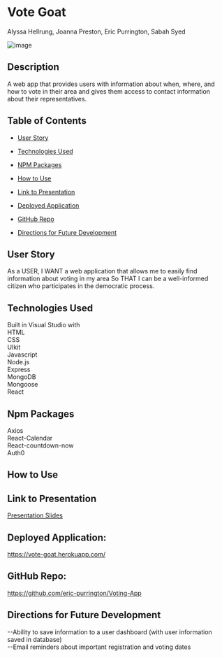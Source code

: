 # Vote Goat

Alyssa Hellrung, Joanna Preston, Eric Purrington, Sabah Syed

![image](https://user-images.githubusercontent.com/57811605/89361054-18979780-d67f-11ea-8ab4-69cfa94b3dc1.png)

## Description

A web app that provides users with information about when, where, and how to vote in their area and gives them access to contact information about their representatives.

## Table of Contents

- [User Story](#user-story)

- [Technologies Used](#technologies-used)

- [NPM Packages](#npm-packages)

- [How to Use](#how-to-use)

- [Link to Presentation](#link-to-presentation)

- [Deployed Application](#deployed-application)

- [GitHub Repo](#github-repo)

- [Directions for Future Development](#directions-for-future-development)

## User Story

As a USER,
I WANT a web application that allows me to easily find information about voting in my area
So THAT I can be a well-informed citizen who participates in the democratic process.

## Technologies Used  

Built in Visual Studio with    
HTML    
CSS    
UIkit  
Javascript  
Node.js    
Express    
MongoDB  
Mongoose   
React   

## Npm Packages  

Axios  
React-Calendar  
React-countdown-now  
Auth0

## How to Use  



## Link to Presentation  

[Presentation Slides]()  

## Deployed Application:  

https://vote-goat.herokuapp.com/  

## GitHub Repo:

https://github.com/eric-purrington/Voting-App

## Directions for Future Development

--Ability to save information to a user dashboard (with user information saved in database)  
--Email reminders about important registration and voting dates

